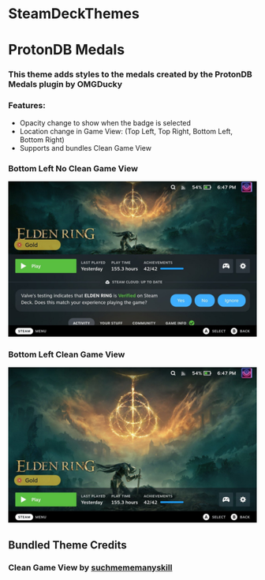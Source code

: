 # SteamDeckThemes

# ProtonDB Medals

### This theme adds styles to the medals created by the ProtonDB Medals plugin by OMGDucky

### Features:
- Opacity change to show when the badge is selected
- Location change in Game View: (Top Left, Top Right, Bottom Left, Bottom Right)
- Supports and bundles Clean Game View

### Bottom Left No Clean Game View
![Bottom Left No Clean Game View](/images/ProtonDB%20Badges/bottomLeftNoCGV.jpg)
### Bottom Left Clean Game View
![Bottom Left Clean Game View](/images/ProtonDB%20Badges/bottomLeftCGV.jpg)

## Bundled Theme Credits
### Clean Game View by [suchmememanyskill](https://github.com/suchmememanyskill/Steam-Deck-Themes)




